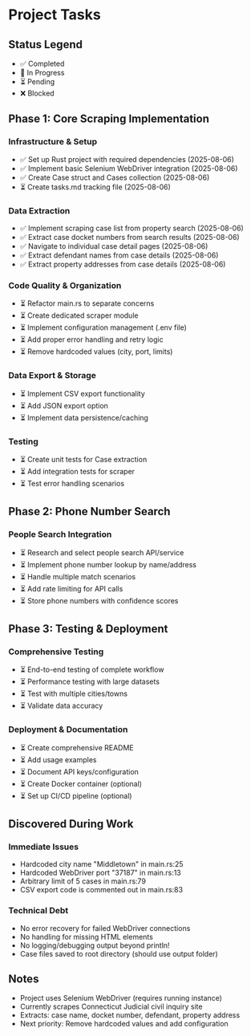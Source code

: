 # Project Tasks

## Status Legend
- ✅ Completed
- 🔄 In Progress
- ⏳ Pending
- ❌ Blocked

## Phase 1: Core Scraping Implementation

### Infrastructure & Setup
- ✅ Set up Rust project with required dependencies (2025-08-06)
- ✅ Implement basic Selenium WebDriver integration (2025-08-06)
- ✅ Create Case struct and Cases collection (2025-08-06)
- ⏳ Create tasks.md tracking file (2025-08-06)

### Data Extraction
- ✅ Implement scraping case list from property search (2025-08-06)
- ✅ Extract case docket numbers from search results (2025-08-06)
- ✅ Navigate to individual case detail pages (2025-08-06)
- ✅ Extract defendant names from case details (2025-08-06)
- ✅ Extract property addresses from case details (2025-08-06)

### Code Quality & Organization
- ⏳ Refactor main.rs to separate concerns
- ⏳ Create dedicated scraper module
- ⏳ Implement configuration management (.env file)
- ⏳ Add proper error handling and retry logic
- ⏳ Remove hardcoded values (city, port, limits)

### Data Export & Storage
- ⏳ Implement CSV export functionality
- ⏳ Add JSON export option
- ⏳ Implement data persistence/caching

### Testing
- ⏳ Create unit tests for Case extraction
- ⏳ Add integration tests for scraper
- ⏳ Test error handling scenarios

## Phase 2: Phone Number Search

### People Search Integration
- ⏳ Research and select people search API/service
- ⏳ Implement phone number lookup by name/address
- ⏳ Handle multiple match scenarios
- ⏳ Add rate limiting for API calls
- ⏳ Store phone numbers with confidence scores

## Phase 3: Testing & Deployment

### Comprehensive Testing
- ⏳ End-to-end testing of complete workflow
- ⏳ Performance testing with large datasets
- ⏳ Test with multiple cities/towns
- ⏳ Validate data accuracy

### Deployment & Documentation
- ⏳ Create comprehensive README
- ⏳ Add usage examples
- ⏳ Document API keys/configuration
- ⏳ Create Docker container (optional)
- ⏳ Set up CI/CD pipeline (optional)

## Discovered During Work

### Immediate Issues
- Hardcoded city name "Middletown" in main.rs:25
- Hardcoded WebDriver port "37187" in main.rs:13
- Arbitrary limit of 5 cases in main.rs:79
- CSV export code is commented out in main.rs:83

### Technical Debt
- No error recovery for failed WebDriver connections
- No handling for missing HTML elements
- No logging/debugging output beyond println!
- Case files saved to root directory (should use output folder)

## Notes
- Project uses Selenium WebDriver (requires running instance)
- Currently scrapes Connecticut Judicial civil inquiry site
- Extracts: case name, docket number, defendant, property address
- Next priority: Remove hardcoded values and add configuration